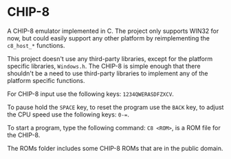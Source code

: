 # CHIP-8

A CHIP-8 emulator implemented in C. The project only supports WIN32 for now, but could easily support any other platform by reimplementing the `c8_host_*` functions.

This project doesn't use any third-party libraries, except for the platform specific libraries, `Windows.h`. The CHIP-8 is simple enough that there shouldn't be a need to use third-party libraries to implement any of the platform specific functions.

For CHIP-8 input use the following keys: `1234QWERASDFZXCV`.

To pause hold the `SPACE` key, to reset the program use the `BACK` key, to adjust the CPU speed use the following keys: `0-=`.

To start a program, type the following command: `C8 <ROM>`, <ROM> is a ROM file for the CHIP-8.

The ROMs folder includes some CHIP-8 ROMs that are in the public domain.
